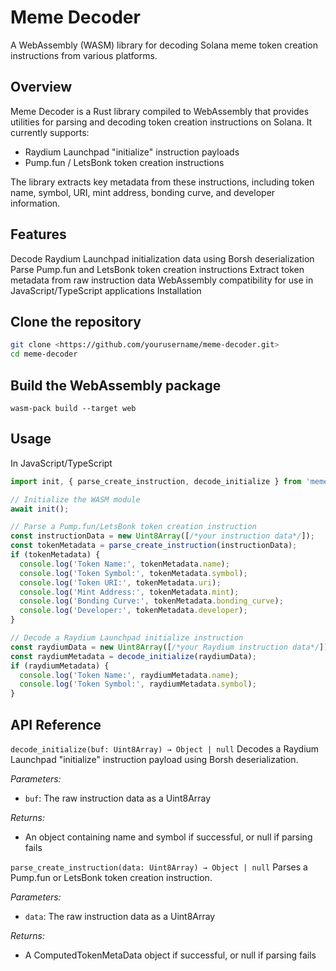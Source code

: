 # Meme Decoder

A WebAssembly (WASM) library for decoding Solana meme token creation instructions from various platforms.

## Overview

Meme Decoder is a Rust library compiled to WebAssembly that provides utilities for parsing and decoding token creation instructions on Solana. It currently supports:

- Raydium Launchpad "initialize" instruction payloads
- Pump.fun / LetsBonk token creation instructions

The library extracts key metadata from these instructions, including token name, symbol, URI, mint address, bonding curve, and developer information.

## Features

Decode Raydium Launchpad initialization data using Borsh deserialization
Parse Pump.fun and LetsBonk token creation instructions
Extract token metadata from raw instruction data
WebAssembly compatibility for use in JavaScript/TypeScript applications
Installation

## Clone the repository

```bash
git clone <https://github.com/yourusername/meme-decoder.git>
cd meme-decoder
```

## Build the WebAssembly package

`wasm-pack build --target web`

## Usage

In JavaScript/TypeScript

```typescript
import init, { parse_create_instruction, decode_initialize } from 'meme-decoder';

// Initialize the WASM module
await init();

// Parse a Pump.fun/LetsBonk token creation instruction
const instructionData = new Uint8Array([/*your instruction data*/]);
const tokenMetadata = parse_create_instruction(instructionData);
if (tokenMetadata) {
  console.log('Token Name:', tokenMetadata.name);
  console.log('Token Symbol:', tokenMetadata.symbol);
  console.log('Token URI:', tokenMetadata.uri);
  console.log('Mint Address:', tokenMetadata.mint);
  console.log('Bonding Curve:', tokenMetadata.bonding_curve);
  console.log('Developer:', tokenMetadata.developer);
}

// Decode a Raydium Launchpad initialize instruction
const raydiumData = new Uint8Array([/*your Raydium instruction data*/]);
const raydiumMetadata = decode_initialize(raydiumData);
if (raydiumMetadata) {
  console.log('Token Name:', raydiumMetadata.name);
  console.log('Token Symbol:', raydiumMetadata.symbol);
}
```

## API Reference

`decode_initialize(buf: Uint8Array) → Object | null`
Decodes a Raydium Launchpad "initialize" instruction payload using Borsh deserialization.

*Parameters:*

- `buf`: The raw instruction data as a Uint8Array

*Returns:*

- An object containing name and symbol if successful, or null if parsing fails

`parse_create_instruction(data: Uint8Array) → Object | null`
Parses a Pump.fun or LetsBonk token creation instruction.

*Parameters:*

- `data`: The raw instruction data as a Uint8Array

*Returns:*

- A ComputedTokenMetaData object if successful, or null if parsing fails
